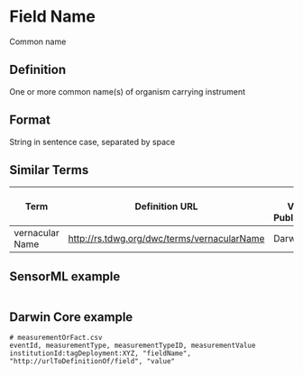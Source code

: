 # Field Name
Common name

## Definition 
One or more common name(s) of organism carrying instrument

## Format
String in sentence case, separated by space

## Similar Terms 
|Term|Definition URL|Source Vocabulary Publisher/Creator|
|----|----------|-----------------|
|vernacular Name|http://rs.tdwg.org/dwc/terms/vernacularName|Darwin Core|

## SensorML example
```xml

```
## Darwin Core example
```csv
# measurementOrFact.csv
eventId, measurementType, measurementTypeID, measurementValue
institutionId:tagDeployment:XYZ, "fieldName", "http://urlToDefinitionOf/field", "value"
```
